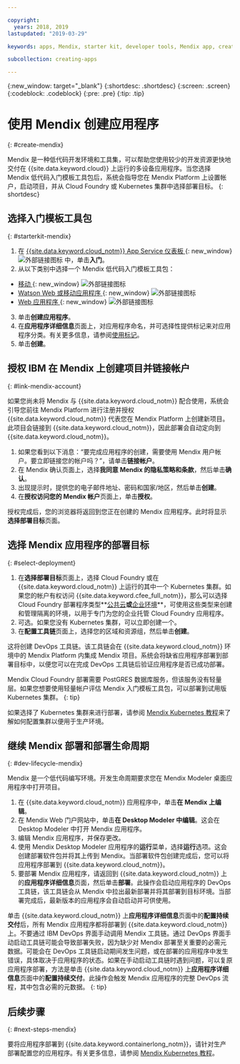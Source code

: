 ```yaml
---

copyright:
  years: 2018, 2019
lastupdated: "2019-03-29"

keywords: apps, Mendix, starter kit, developer tools, Mendix app, create mendix app

subcollection: creating-apps

---
```


{:new_window: target="_blank"}
{:shortdesc: .shortdesc}
{:screen: .screen}
{:codeblock: .codeblock}
{:pre: .pre}
{:tip: .tip}

# 使用 Mendix 创建应用程序
{: #create-mendix}

Mendix 是一种低代码开发环境和工具集，可以帮助您使用较少的开发资源更快地交付在 {{site.data.keyword.cloud}} 上运行的多设备应用程序。当您选择 Mendix 低代码入门模板工具包后，系统会指导您在 Mendix Platform 上设置帐户，启动项目，并从 Cloud Foundry 或 Kubernetes 集群中选择部署目标。
{: shortdesc}

## 选择入门模板工具包
{: #starterkit-mendix}

1. 在 [{{site.data.keyword.cloud_notm}} App Service 仪表板 ](https://{DomainName}/developer/appservice/dashboard){: new_window} ![外部链接图标](../../icons/launch-glyph.svg "外部链接图标") 中，单击**入门**。
2. 从以下类别中选择一个 Mendix 低代码入门模板工具包：
  * [移动 ](https://{DomainName}/developer/appservice/starter-kits/mendix-mobile-app){: new_window} ![外部链接图标](../../icons/launch-glyph.svg "外部链接图标")
  * [Watson Web 或移动应用程序 ](https://{DomainName}/developer/appservice/starter-kits/mendix-web-or-mobile-app-with-watson){: new_window} ![外部链接图标](../../icons/launch-glyph.svg "外部链接图标")
  * [Web 应用程序 ](https://{DomainName}/developer/appservice/starter-kits/mendix-web-app){: new_window} ![外部链接图标](../../icons/launch-glyph.svg "外部链接图标")
3. 单击**创建应用程序**。
4. 在**应用程序详细信息**页面上，对应用程序命名，并可选择性提供标记来对应用程序分类。有关更多信息，请参阅[使用标记](/docs/resources?topic=resources-tag)。
5. 单击**创建**。


## 授权 IBM 在 Mendix 上创建项目并链接帐户
{: #link-mendix-account}

如果您尚未将 Mendix 与 {{site.data.keyword.cloud_notm}} 配合使用，系统会引导您前往 Mendix Platform 进行注册并授权 {{site.data.keyword.cloud_notm}} 代表您在 Mendix Platform 上创建新项目。此项目会链接到 {{site.data.keyword.cloud_notm}}，因此部署会自动定向到 {{site.data.keyword.cloud_notm}}。

1. 如果您看到以下消息：“要完成应用程序的创建，需要使用 Mendix 用户帐户。要立即链接您的帐户吗？”，请单击**链接帐户**。
2. 在 Mendix 确认页面上，选择**我同意 Mendix 的隐私策略和条款**，然后单击**确认**。
3. 出现提示时，提供您的电子邮件地址、密码和国家/地区，然后单击**创建**。
4. 在**授权访问您的 Mendix 帐户**页面上，单击**授权**。

授权完成后，您的浏览器将返回到您正在创建的 Mendix 应用程序。此时将显示**选择部署目标**页面。

## 选择 Mendix 应用程序的部署目标
{: #select-deployment}

1. 在**选择部署目标**页面上，选择 Cloud Foundry 或在 {{site.data.keyword.cloud_notm}} 上运行的其中一个 Kubernetes 集群。如果您的帐户有权访问 {{site.data.keyword.cfee_full_notm}}，那么可以选择 Cloud Foundry 部署程序类型**[公共云](/docs/cloud-foundry-public?topic=cloud-foundry-public-about-cf)**或**[企业环境](/docs/cloud-foundry-public?topic=cloud-foundry-public-cfee)**，可使用这些类型来创建和管理隔离的环境，以用于专门为您的企业托管 Cloud Foundry 应用程序。
2. 可选。如果您没有 Kubernetes 集群，可以立即创建一个。
3. 在**配置工具链**页面上，选择您的区域和资源组，然后单击**创建**。

这将创建 DevOps 工具链。该工具链会在 {{site.data.keyword.cloud_notm}} 环境中的 Mendix Platform 内集成 Mendix 项目。系统会将缺省应用程序部署到部署目标中，以便您可以在完成 DevOps 工具链后验证应用程序是否已成功部署。

Mendix Cloud Foundry 部署需要 PostGRES 数据库服务，但该服务没有轻量层。如果您想要使用轻量帐户评估 Mendix 入门模板工具包，可以部署到试用版 Kubernetes 集群。
{: tip}

如果选择了 Kubernetes 集群来进行部署，请参阅 [Mendix Kubernetes 教程](/docs/apps/tutorials?topic=creating-apps-deploy-mendix-kube)来了解如何配置集群以便用于生产环境。


## 继续 Mendix 部署和部署生命周期
{: #dev-lifecycle-mendix}

Mendix 是一个低代码编写环境。开发生命周期要求您在 Mendix Modeler 桌面应用程序中打开项目。

1. 在 {{site.data.keyword.cloud_notm}} 应用程序中，单击**在 Mendix 上编辑**。
2. 在 Mendix Web 门户网站中，单击**在 Desktop Modeler 中编辑**。这会在 Desktop Modeler 中打开 Mendix 应用程序。
3. 编辑 Mendix 应用程序，并保存更改。
4. 使用 Mendix Desktop Modeler 应用程序的**运行**菜单，选择**运行**选项。这会创建部署软件包并将其上传到 Mendix。当部署软件包创建完成后，您可以将应用程序部署到 {{site.data.keyword.cloud_notm}}。
5. 要部署 Mendix 应用程序，请返回到 {{site.data.keyword.cloud_notm}} 上的**应用程序详细信息**页面，然后单击**部署**。此操作会启动应用程序的 DevOps 工具链，该工具链会从 Mendix 中拉出最新部署并将其部署到目标环境。当部署完成后，最新版本的应用程序会自动启动并可供使用。

单击 {{site.data.keyword.cloud_notm}} 上**应用程序详细信息**页面中的**配置持续交付**后，所有 Mendix 应用程序都将部署到 {{site.data.keyword.cloud_notm}} 上。不要通过 IBM DevOps 界面手动调用 Mendix 工具链。通过 DevOps 界面手动启动工具链可能会导致部署失败，因为缺少对 Mendix 部署至关重要的必需元数据。可能会在 DevOps 工具链启动期间发生问题，或在部署的应用程序中发生错误，具体取决于应用程序的状态。如果在手动启动工具链时遇到问题，可以复原应用程序部署，方法是单击 {{site.data.keyword.cloud_notm}} 上**应用程序详细信息**页面中的**配置持续交付**。此操作会触发 Mendix 应用程序的完整 DevOps 流程，其中包含必需的元数据。
{: tip}

## 后续步骤 
{: #next-steps-mendix}

要将应用程序部署到 {{site.data.keyword.containerlong_notm}}，请针对生产部署配置您的应用程序。有关更多信息，请参阅 [Mendix Kubernetes 教程](/docs/apps/tutorials?topic=creating-apps-deploy-mendix-kube)。 
